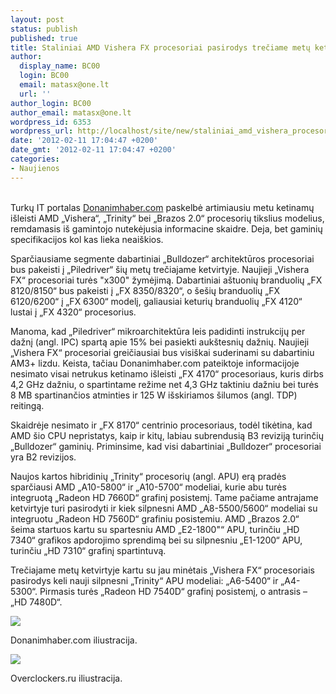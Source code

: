 ```yaml
---
layout: post
status: publish
published: true
title: Staliniai AMD Vishera FX procesoriai pasirodys trečiame metų ketvirtyje
author:
  display_name: BC00
  login: BC00
  email: matasx@one.lt
  url: ''
author_login: BC00
author_email: matasx@one.lt
wordpress_id: 6353
wordpress_url: http://localhost/site/new/staliniai_amd_vishera_procesoriai_pasirodys_treciame_metu_ketvirtyje/
date: '2012-02-11 17:04:47 +0200'
date_gmt: '2012-02-11 17:04:47 +0200'
categories:
- Naujienos
---
```

<p>
<br />Turkų IT portalas <a class="ns" href="http://www.donanimhaber.com/islemci/haberleri/DH-Ozel-AMDnin-2012-yol-haritasi-FX-ve-Fusion-serisi-yeni-islemciler.htm">Donanimhaber.com</a> paskelbė artimiausiu metu ketinamų išleisti AMD „Vishera“, „Trinity“ bei „Brazos 2.0“ procesorių tikslius modelius, remdamasis iš gamintojo nutekėjusia informacine skaidre. Deja, bet gaminių specifikacijos kol kas lieka neaiškios.</p>
<p>Sparčiausiame segmente dabartiniai „Bulldozer“ architektūros procesoriai bus pakeisti į „Piledriver“ šių metų trečiajame ketvirtyje. Naujieji „Vishera FX“ procesoriai turės "x300" žymėjimą. Dabartiniai aštuonių branduolių „FX 8120/8150“ bus pakeisti į „FX 8350/8320“, o šešių branduolių „FX 6120/6200“ į „FX 6300“ modelį, galiausiai keturių branduolių „FX 4120“ lustai į „FX 4320“ procesorius. </p>
<p>Manoma, kad „Piledriver“ mikroarchitektūra leis padidinti instrukcijų per dažnį (angl. IPC) spartą apie 15% bei pasiekti aukštesnių dažnių. Naujieji „Vishera FX“ procesoriai greičiausiai bus visiškai suderinami su dabartiniu AM3+ lizdu. Keista, tačiau Donanimhaber.com pateiktoje informacijoje nesimato visai netrukus ketinamo išleisti „FX 4170“ procesoriaus, kuris dirbs 4,2 GHz dažniu, o spartintame režime net 4,3 GHz taktiniu dažniu bei turės 8 MB spartinančios atminties ir 125 W išskiriamos šilumos (angl. TDP) reitingą. </p>
<p>Skaidrėje nesimato ir „FX 8170“ centrinio procesoriaus, todėl tikėtina, kad AMD šio CPU nepristatys, kaip ir kitų, labiau subrendusią B3 reviziją turinčių „Bulldozer“ gaminių. Priminsime, kad visi dabartiniai „Bulldozer“ procesoriai yra B2 revizijos.   </p>
<p>Naujos kartos hibridinių „Trinity“ procesorių (angl. APU) erą pradės sparčiausi AMD „A10-5800“ ir „A10-5700“ modeliai, kurie abu turės integruotą „Radeon HD 7660D“ grafinį posistemį. Tame pačiame antrajame ketvirtyje turi pasirodyti ir kiek silpnesni AMD „A8-5500/5600“ modeliai su integruotu „Radeon HD 7560D“ grafiniu posistemiu. AMD „Brazos 2.0“ šeima startuos kartu su spartesniu AMD „E2-1800"“ APU, turinčiu „HD 7340“ grafikos apdorojimo sprendimą bei su silpnesniu „E1-1200“ APU, turinčiu „HD 7310“ grafinį spartintuvą.</p>
<p>Trečiajame metų ketvirtyje kartu su jau minėtais „Vishera FX“ procesoriais pasirodys keli nauji silpnesni „Trinity“ APU modeliai: „A6-5400“ ir „A4-5300“. Pirmasis turės „Radeon HD 7540D“ grafinį posistemį, o antrasis – „HD 7480D“.</p>
<p><img src="http://technews.lt/upload/75a.jpg" /></p>
<p><span class="saltinis">Donanimhaber.com iliustracija.</span></p>
<p><img src="http://technews.lt/upload/opteron_01.gif" /></p>
<p><span class="saltinis">Overclockers.ru iliustracija.</span><br /></p>
